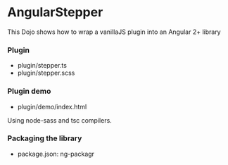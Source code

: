 # AngularStepper

This Dojo shows how to wrap a vanillaJS plugin into an Angular 2+ library

### Plugin

- plugin/stepper.ts
- plugin/stepper.scss

### Plugin demo

- plugin/demo/index.html

Using node-sass and tsc compilers.

### Packaging the library

- package.json: ng-packagr
